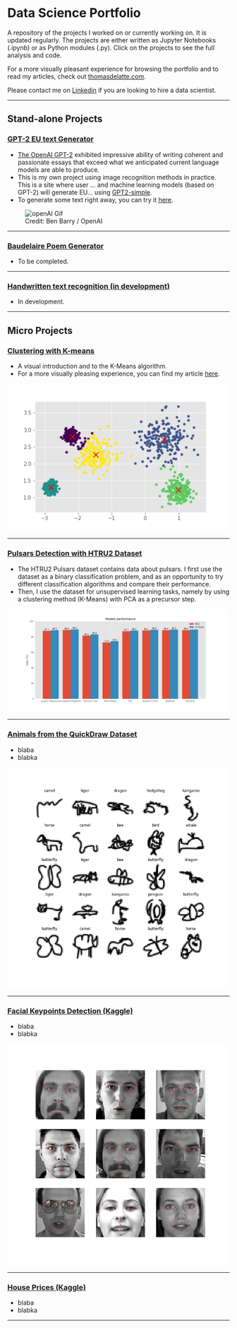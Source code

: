 # Data Science Portfolio
 
A repository of the projects I worked on or currently working on. It is updated regularly. The projects are either written as Jupyter Notebooks (.ipynb) or as Python modules (.py). Click on the projects to see the full analysis and code.

For a more visually pleasant experience for browsing the portfolio and to read my articles, check out [thomasdelatte.com](https://thomasdelatte.com).

Please contact me on [Linkedin](https://www.linkedin.com/in/thomasdelatte) if you are looking to hire a data scientist.

---
 
## Stand-alone Projects

### [GPT-2 EU text Generator](https://github.com/thomasdelatte/gpt2-eu-acts)
* [The OpenAI GPT-2](https://github.com/openai/gpt-2) exhibited impressive ability of writing coherent and passionate essays that exceed what we anticipated current language models are able to produce. 
* This is my own project using image recognition methods in practice. This is a site where user ... and machine learning models (based on GPT-2) will generate EU... using [GPT2-simple](https://github.com/minimaxir/gpt-2-simple).
* To generate some text right away, you can try it [here](https://thomasdelatte.com/app).

<figure class="image">
  <img src="https://miro.medium.com/max/1400/1*MqyjtyN3EYRQ4WVmUm1z2Q.gif" alt="openAI Gif">
  <figcaption>Credit: Ben Barry / OpenAI</figcaption>
</figure>

---

### [Baudelaire Poem Generator](https://github.com/thomasdelatte/baudelaire-poem-generator)
* To be completed. 

---

### [Handwritten text recognition (in development)](https://github.com/thomasdelatte/handwritten-text-recognizer)
* In development.

---

## Micro Projects

### [Clustering with K-means](https://github.com/ThomasDelatte/Notebooks/blob/master/Clustering_with_K-Means.ipynb)
* A visual introduction and  to the K-Means algorithm. 
* For a more visually pleasing experience, you can find my article [here](https://thomasdelatte.com/2020/04/kmeans/).
<img src="images/clustering.png" width="500">

---

### [Pulsars Detection with HTRU2 Dataset](https://github.com/ThomasDelatte/Notebooks/blob/master/Pulsars_HTRU2.ipynb)
* The HTRU2 Pulsars dataset contains data about pulsars. I first use the dataset as a binary classification problem, and as an opportunity to try different classification algorithms and compare their performance.
* Then, I use the dataset for unsupervised learning tasks, namely by using a clustering method (K-Means) with PCA as a precursor step.
<img src="images/pulsars.png" width="500">

---

### [Animals from the QuickDraw Dataset](https://github.com/ThomasDelatte/Notebooks/blob/master/QuickDraw_Animals.ipynb)
* blaba
* blabka
<img src="images/quickdraw.png" width="500">

---

### [Facial Keypoints Detection (Kaggle)](https://github.com/ThomasDelatte/Notebooks/blob/master/Facial_Keypoints_Recognition.ipynb)
* blaba
* blabka
<img src="images/keypoints.png" width="500">

--- 

### [House Prices (Kaggle)](https://github.com/ThomasDelatte/Notebooks/blob/master/House_Prices_Kaggle.ipynb)
* blaba
* blabka

--- 